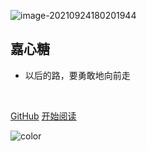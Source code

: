 ![image-20210924180201944](C:\Users\XYT\AppData\Roaming\Typora\typora-user-images\image-20210924180201944.png)

## 嘉心糖

- 以后的路，要勇敢地向前走

<br>

[GitHub](https://github.com/xyt2000/)
[开始阅读](README.md)



<!-- 背景色 -->
![color](#fff)



